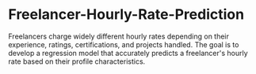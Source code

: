# Freelancer-Hourly-Rate-Prediction
Freelancers charge widely different hourly rates depending on their experience, ratings, certifications, and projects handled. The goal is to develop a regression model that accurately predicts a freelancer's hourly rate based on their profile characteristics.
